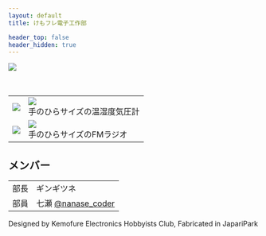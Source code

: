 ```yaml
---
layout: default
title: けもフレ電子工作部

header_top: false
header_hidden: true
---
```


<div class="borderless-table no-image-border less-padding center-table" style="max-width: 540px; margin-bottom: 50px">
  <img src="{{site.baseurl}}/assets/img/logo-thin.svg" style="max-width: 540px" />
</div>

<table class="borderless-table no-image-border less-padding center-table table-align-bottom" style="max-width: 600px">
  <tbody>
    <tr>
      <td>
        <a href="/japarimeter">
          <img class="no-image-border less-padding width-100p rounded-img" src="{{site.baseurl}}/assets/img/production/japarimeter_rev1.jpg" />
        </a>
      </td>
      <td>
        <a href="/japarimeter">
          <img class="no-image-border less-padding" src="{{site.baseurl}}/assets/img/production/japarimeter_rev1.svg" style="max-width: 200px"/>
        </a>
        <br/>
        手のひらサイズの温湿度気圧計
      </td>
    </tr>
    <tr>
      <td>
        <a href="/japariradio">
          <img class="no-image-border less-padding width-100p rounded-img" src="{{site.baseurl}}/assets/img/production/japariradio_rev1.jpg" />
        </a>
      </td>
      <td>
        <a href="/japariradio">
          <img class="no-image-border less-padding" src="{{site.baseurl}}/assets/img/production/japariradio_rev1.svg" style="max-width: 200px"/>
        </a>
        <br/>
        手のひらサイズのFMラジオ
      </td>
    </tr>
  </tbody>
</table>

## メンバー

<table class="borderless-table no-image-border less-padding center-table" style="max-width: 600px">
  <tbody>
    <tr>
      <td>部長</td>
      <td>ギンギツネ</td>
    </tr>
    <tr>
      <td>部員</td>
      <td>
        七瀬 <span class="foot-note"><a href="https://twitter.com/nanase_coder" target="_blank">@nanase_coder</a></span>
      </td>
    </tr>
  </tbody>
</table>

<p class="text-center margin-50 epitaph">Designed by Kemofure Electronics Hobbyists Club, Fabricated in <span class="small-caps">JapariPark</span></p>
